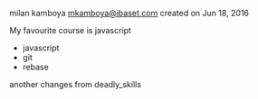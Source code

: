 milan kamboya
mkamboya@ibaset.com
created on Jun 18, 2016

My favourite course is javascript

* javascript
* git
* rebase

another changes from deadly_skills
